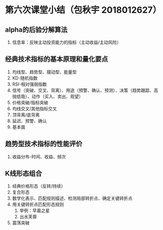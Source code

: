 # 第六次课堂小结（包秋宇 2018012627）
## alpha的后验分解算法
1. 信息率：反映主动投资能力的指标（主动收益/主动风险）
## 经典技术指标的基本原理和量化要点
1. 均线型、趋势型、摆动型、能量型
2. KD-随机指数
3. RSI-相对强弱指数
4. 信号（突破、交叉、背离）、用途（预警、确认、预测）、决策（趋势跟踪、高抛低吸）、动作（买入、卖出、观望）
5. 价格突破/指标突破
6. 均线交叉/其他指标交叉
7. 顶背离/底背离
8. 延迟、预警、确认
9. 基本面
## 趋势型技术指标的性能评价
1. 收益分布-时间、收益、频次
## K线形态组合
1. 经典价格形态（反转/持续）
2. 复合形态
3. 数学化表示、匹配规则描述、检测局部转折点、确定关键转折点
4. 用关键转折点匹配形态规则
   1. 举例：早晨之星
   2. 出水芙蓉
5. 震荡突破


